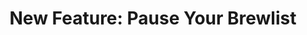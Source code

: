 ---
layout: blog
publisher: Medium
originalurl: https://medium.com/@tylertate/new-feature-pause-your-brewlist-33412625ce38
title: "New Feature: Pause Your Brewlist"
snippet: "August was a fantastic month at Crema.co. We launched our private beta, started sending out invitations to our Kickstarter backers, shipped 92 bags of coffee, and ended the month with 88 active subscribers. We'll be continuing in private beta mode for a little while yet, but if you'd like early access to the coffee marketplace of the future, enter your email at the bottom of this page to get your name on the waitlist."
---